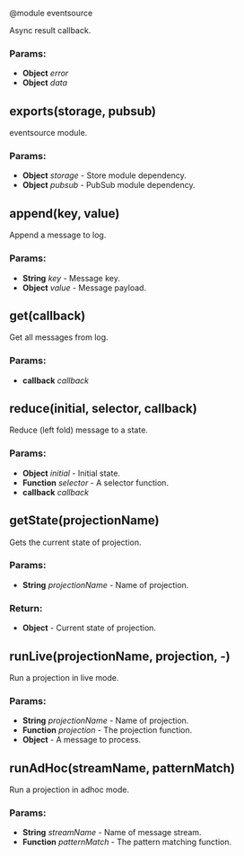 

<!-- Start lib/eventsource.module.js -->

@module eventsource

Async result callback.

### Params: 

* **Object** *error* 
* **Object** *data* 

## exports(storage, pubsub)

eventsource module.

### Params: 

* **Object** *storage* - Store module dependency.
* **Object** *pubsub* - PubSub module dependency.

## append(key, value)

Append a message to log.

### Params: 

* **String** *key* - Message key.
* **Object** *value* - Message payload.

## get(callback)

Get all messages from log.

### Params: 

* **callback** *callback* 

## reduce(initial, selector, callback)

Reduce (left fold) message to a state.

### Params: 

* **Object** *initial* - Initial state.
* **Function** *selector* - A selector function.
* **callback** *callback* 

## getState(projectionName)

Gets the current state of projection.

### Params: 

* **String** *projectionName* - Name of projection.

### Return:

* **Object** - Current state of projection.

## runLive(projectionName, projection, -)

Run a projection in live mode.

### Params: 

* **String** *projectionName* - Name of projection.
* **Function** *projection* - The projection function.
* **Object** *-* A message to process.

## runAdHoc(streamName, patternMatch)

Run a projection in adhoc mode.

### Params: 

* **String** *streamName* - Name of message stream.
* **Function** *patternMatch* - The pattern matching function.

<!-- End lib/eventsource.module.js -->


